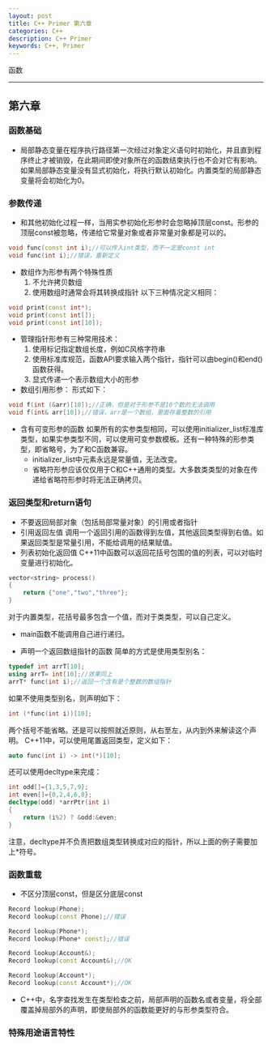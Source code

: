 ```yaml
---
layout: post
title: C++ Primer 第六章
categories: C++
description: C++ Primer
keywords: C++, Primer
---
```


函数

---

## 第六章

### 函数基础
- 局部静态变量在程序执行路径第一次经过对象定义语句时初始化，并且直到程序终止才被销毁，在此期间即使对象所在的函数结束执行也不会对它有影响。如果局部静态变量没有显式初始化，将执行默认初始化。内置类型的局部静态变量将会初始化为0。

### 参数传递
- 和其他初始化过程一样，当用实参初始化形参时会忽略掉顶层const。形参的顶层const被忽略，传递给它常量对象或者非常量对象都是可以的。
```c++
void func(const int i);//可以传入int类型，而不一定是const int
void func(int i);//错误，重新定义
```

- 数组作为形参有两个特殊性质
   1. 不允许拷贝数组
   2. 使用数组时通常会将其转换成指针
以下三种情况定义相同：
```c++
void print(const int*);
void print(const int[]);
void print(const int[10]);
```
- 管理指针形参有三种常用技术：
   1. 使用标记指定数组长度，例如C风格字符串
   2. 使用标准库规范，函数API要求输入两个指针，指针可以由begin()和end()函数获得。
   3. 显式传递一个表示数组大小的形参
- 数组引用形参：
形式如下：
```c++
void f(int (&arr)[10]);//正确，但是对于形参不是10个数的无法调用
void f(int& arr[10]);//错误，arr是一个数组，里面存着整数的引用
```

- 含有可变形参的函数
如果所有的实参类型相同，可以使用initializer_list标准库类型，如果实参类型不同，可以使用可变参数模板。还有一种特殊的形参类型，即省略号，为了和C函数兼容。
   - initializer_list中元素永远是常量值，无法改变。
   - 省略符形参应该仅仅用于C和C++通用的类型。大多数类类型的对象在传递给省略符形参时将无法正确拷贝。

### 返回类型和return语句
- 不要返回局部对象（包括局部常量对象）的引用或者指针
- 引用返回左值
调用一个返回引用的函数得到左值，其他返回类型得到右值。如果返回类型是常量引用，不能给调用的结果赋值。
- 列表初始化返回值
C++11中函数可以返回花括号包围的值的列表，可以对临时变量进行初始化。
```c++
vector<string> process()
{
    return {"one","two","three"};
}
```
对于内置类型，花括号最多包含一个值，而对于类类型，可以自己定义。
- main函数不能调用自己进行递归。

- 声明一个返回数组指针的函数
简单的方式是使用类型别名：
```c++
typedef int arrT[10];
using arrT= int[10];//效果同上
arrT* func(int i);//返回一个含有是个整数的数组指针
```
如果不使用类型别名，则声明如下：
```c++
int (*func(int i))[10];
```
两个括号不能省略。还是可以按照就近原则，从右至左，从内到外来解读这个声明。
C++11中，可以使用尾置返回类型，定义如下：
```c++
auto func(int i) -> int(*)[10];
```
还可以使用decltype来完成：
```c++
int odd[]={1,3,5,7,9};
int even[]={0,2,4,6,8};
decltype(odd) *arrPtr(int i)
{
    return (i%2) ? &odd:&even;
}
```
注意，decltype并不负责把数组类型转换成对应的指针，所以上面的例子需要加上\*符号。

### 函数重载
- 不区分顶层const，但是区分底层const
```c++
Record lookup(Phone);
Record lookup(const Phone);//错误

Record lookup(Phone*);
Record lookup(Phone* const);//错误

Record lookup(Account&);
Record lookup(const Account&);//OK

Record lookup(Account*);
Record lookup(const Account*);//OK
```

- C++中，名字查找发生在类型检查之前，局部声明的函数名或者变量，将全部覆盖掉局部外的声明，即使局部外的函数能更好的与形参类型符合。

### 特殊用途语言特性
















